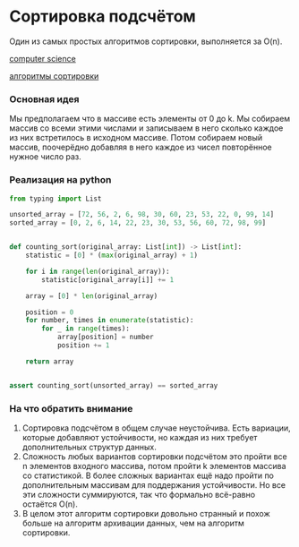 # Сортировка подсчётом

Один из самых простых алгоритмов сортировки, выполняется за O(n).

[computer science](./meta_computer_science.md)

[алгоритмы сортировки](./meta_algoritmy_sortirovki.md)


### Основная идея

Мы предполагаем что в массиве есть элементы от 0 до k. Мы собираем массив со
всеми этими числами и записываем в него сколько каждое из них встретилось в исходном массиве.
Потом собираем новый массив, поочерёдно добавляя в него каждое из чисел
повторённое нужное число раз.

### Реализация на python

```python
from typing import List

unsorted_array = [72, 56, 2, 6, 98, 30, 60, 23, 53, 22, 0, 99, 14]
sorted_array = [0, 2, 6, 14, 22, 23, 30, 53, 56, 60, 72, 98, 99]


def counting_sort(original_array: List[int]) -> List[int]:
    statistic = [0] * (max(original_array) + 1)

    for i in range(len(original_array)):
        statistic[original_array[i]] += 1

    array = [0] * len(original_array)

    position = 0
    for number, times in enumerate(statistic):
        for _ in range(times):
            array[position] = number
            position += 1

    return array


assert counting_sort(unsorted_array) == sorted_array
```

### На что обратить внимание

1. Сортировка подсчётом в общем случае неустойчива. Есть вариации, которые 
добавляют устойчивости, но каждая из них требует дополнительных структур данных.
1. Сложность любых вариантов сортировки подсчётом это пройти все n элементов
входного массива, потом пройти k элементов массива со статистикой. В более
сложных вариантах ещё надо пройти по дополнительным массивам для поддержания
устойчивости. Но все эти сложности суммируются, так что формально всё-равно остаётся O(n).  
1. В целом этот алгоритм сортировки довольно странный и похож больше на
алгоритм архивации данных, чем на алгоритм сортировки.
